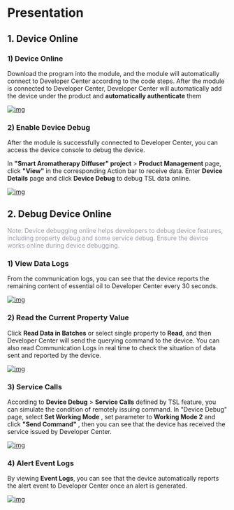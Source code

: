 # Presentation

## **1. Device Online**

### **1) Device Online**

Download the program into the module, and the module will automatically connect to Developer Center according to the code steps. After the module is connected to Developer Center, Developer Center will automatically add the device under the product and __automatically authenticate__ them

<a data-fancybox title="img" href="/en/deviceDevelop/cellular/speediness/resource/QuecOpen/Speediness-QuecOpen-08.png">![img](/en/deviceDevelop/cellular/speediness/resource/QuecOpen/Speediness-QuecOpen-08.png)</a>

### **2) Enable Device Debug**

After the module is successfully connected to Developer Center, you can access the device console to debug the device.

In __"Smart Aromatherapy Diffuser" project__  > __Product Management__ page, click __"View"__ in the corresponding Action bar to receive data. Enter __Device Details__ page and click __Device Debug__ to debug TSL data online.

<a data-fancybox title="img" href="/en/deviceDevelop/cellular/speediness/resource/QuecOpen/Speediness-QuecOpen-09.png">![img](/en/deviceDevelop/cellular/speediness/resource/QuecOpen/Speediness-QuecOpen-09.png)</a>

## **2. Debug Device Online**

 <font color=#999AAA >Note: Device debugging online helps developers to debug device features, including property debug and some service debug. Ensure the device works online during device debugging.</font>


### __1) View Data Logs__

From the communication logs, you can see that the device reports the remaining content of essential oil to Developer Center every 30 seconds.

<a data-fancybox title="img" href="/en/deviceDevelop/cellular/speediness/resource/QuecOpen/Speediness-QuecOpen-10.png">![img](/en/deviceDevelop/cellular/speediness/resource/QuecOpen/Speediness-QuecOpen-10.png)</a>

### __2) Read the Current Property Value__

Click __Read Data in Batches__ or select single property to __Read__, and then Developer Center will send the querying command to the device. You can also read Communication Logs in real time to check the situation of data sent and reported by the device.


<a data-fancybox title="img" href="/en/deviceDevelop/cellular/speediness/resource/QuecOpen/Speediness-QuecOpen-11.png">![img](/en/deviceDevelop/cellular/speediness/resource/QuecOpen/Speediness-QuecOpen-11.png)</a>

### __3) Service Calls__

According to __Device Debug__ > __Service Calls__ defined by TSL feature, you can simulate the condition of remotely issuing command. In "Device Debug" page, select __Set Working Mode__ , set parameter to __Working Mode 2__ and click __"Send Command"__ , then you can see that the device has received the service issued by Developer Center.


<a data-fancybox title="img" href="/en/deviceDevelop/cellular/speediness/resource/QuecOpen/Speediness-QuecOpen-12.png">![img](/en/deviceDevelop/cellular/speediness/resource/QuecOpen/Speediness-QuecOpen-12.png)</a>


### __4) Alert Event Logs__

 By viewing __Event Logs__, you can see that the device automatically reports the alert event to Developer Center once an alert is generated.

<a data-fancybox title="img" href="/en/deviceDevelop/cellular/speediness/resource/QuecOpen/Speediness-QuecOpen-13.png">![img](/en/deviceDevelop/cellular/speediness/resource/QuecOpen/Speediness-QuecOpen-13.png)</a>